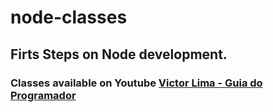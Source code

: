 # node-classes

## Firts Steps on Node development. 

### Classes available on Youtube [Victor Lima - Guia do Programador](https://www.youtube.com/@GuiadoProgramador)
